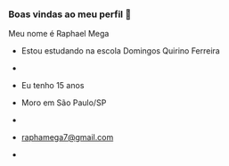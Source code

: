 ### Boas vindas ao meu perfil 💙

Meu nome é Raphael Mega

- Estou estudando na escola Domingos Quirino Ferreira
- 
- Eu tenho 15 anos

- Moro em São Paulo/SP
- 
- raphamega7@gmail.com
   

- 
